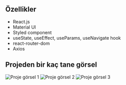 
## Özellikler
- React.js
- Material UI
- Styled component
- useState, useEffect, useParams, useNavigate hook
- react-router-dom
- Axios

## Projeden bir kaç tane görsel
![Proje görsel 1](/frontend-webapi/src/image/png/görsel-1.png)
![Proje görsel 2](/frontend-webapi/src/image/png/görsel-2.png)
![Proje görsel 3](/frontend-webapi/src/image/png/görsel-3.png)